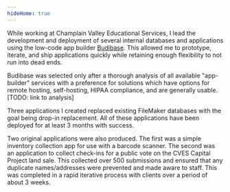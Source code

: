 ```yaml
---
hideHome: true
---
```

While working at Champlain Valley Educational Services, I lead the development and deployment of several internal databases and applications using the low-code app builder [Budibase](https://budibase.com/). This allowed me to prototype, iterate, and ship applications quickly while retaining enough flexibility to not run into dead ends.

Budibase was selected only after a thorough analysis of all available "app-builder" services with a preference for solutions which have options for remote hosting, self-hosting, HIPAA compliance, and are generally usable. [TODO: link to analysis]

Three applications I created replaced existing FileMaker databases with the goal being drop-in replacement. All of these applications have been deployed for at least 3 months with success.

Two original applications were also produced. The first was a simple inventory collection app for use with a barcode scanner. The second was an application to collect check-ins for a public vote on the CVES Capital Project land sale. This collected over 500 submissions and ensured that any duplicate names/addresses were prevented and made aware to staff. This was completed in a rapid iterative process with clients over a period of about 3 weeks.